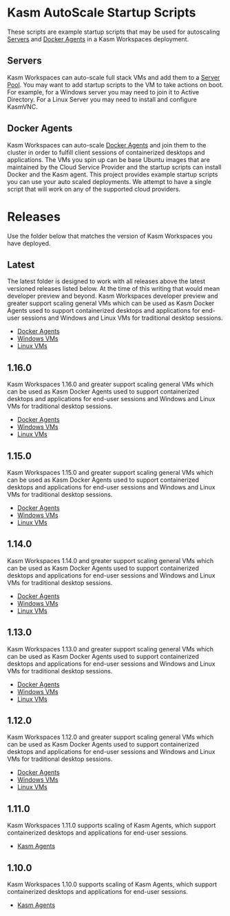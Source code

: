 # Kasm AutoScale Startup Scripts
These scripts are example startup scripts that may be used for autoscaling [Servers](https://www.kasmweb.com/docs/latest/guide/compute/pools.html#autoscale-config-server-pool) and [Docker Agents](https://www.kasmweb.com/docs/latest/guide/compute/pools.html#autoscale-config-docker-agent-pool) in a Kasm Workspaces deployment.

## Servers
Kasm Workspaces can auto-scale full stack VMs and add them to a [Server Pool](https://www.kasmweb.com/docs/latest/guide/compute/pools.html#autoscale-config-server-pool). You may want to add startup scripts to the VM to take actions on boot. For example, for a Windows server you may need to join it to Active Directory. For a Linux Server you may need to install and configure KasmVNC.

## Docker Agents
Kasm Workspaces can auto-scale [Docker Agents](https://www.kasmweb.com/docs/latest/guide/compute/pools.html#autoscale-config-docker-agent-pool) and join them to the cluster in order to fulfill client sessions of containerized desktops and applications. The VMs you spin up can be base Ubuntu images that are maintained by the Cloud Service Provider and the startup scripts can install Docker and the Kasm agent. This project provides example startup scripts you can use your auto scaled deployments. We attempt to have a single script that will work on any of the supported cloud providers.

# Releases
Use the folder below that matches the version of Kasm Workspaces you have deployed.

## Latest
The latest folder is designed to work with all releases above the latest versioned releases listed below. At the time of this writing that would mean developer preview and beyond. Kasm Workspaces developer preview and greater support scaling general VMs which can be used as Kasm Docker Agents used to support containerized desktops and applications for end-user sessions and Windows and Linux VMs for traditional desktop sessions. 

- [Docker Agents](./latest/docker_agents/README.md)
- [Windows VMs](./latest/windows_vms/README.md)
- [Linux VMs](./latest/linux_vms/README.md)

## 1.16.0
Kasm Workspaces 1.16.0 and greater support scaling general VMs which can be used as Kasm Docker Agents used to support containerized desktops and applications for end-user sessions and Windows and Linux VMs for traditional desktop sessions. 

- [Docker Agents](./1.16.0/docker_agents/README.md)
- [Windows VMs](./1.16.0/windows_vms/README.md)
- [Linux VMs](./1.16.0/linux_vms/README.md)

## 1.15.0
Kasm Workspaces 1.15.0 and greater support scaling general VMs which can be used as Kasm Docker Agents used to support containerized desktops and applications for end-user sessions and Windows and Linux VMs for traditional desktop sessions. 

- [Docker Agents](./1.15.0/docker_agents/README.md)
- [Windows VMs](./1.15.0/windows_vms/README.md)
- [Linux VMs](./1.15.0/linux_vms/README.md)

## 1.14.0
Kasm Workspaces 1.14.0 and greater support scaling general VMs which can be used as Kasm Docker Agents used to support containerized desktops and applications for end-user sessions and Windows and Linux VMs for traditional desktop sessions. 

- [Docker Agents](./1.14.0/docker_agents/README.md)
- [Windows VMs](./1.14.0/windows_vms/README.md)
- [Linux VMs](./1.14.0/linux_vms/README.md)

## 1.13.0
Kasm Workspaces 1.13.0 and greater support scaling general VMs which can be used as Kasm Docker Agents used to support containerized desktops and applications for end-user sessions and Windows and Linux VMs for traditional desktop sessions. 

- [Docker Agents](./1.13.0/docker_agents/README.md)
- [Windows VMs](./1.13.0/windows_vms/README.md)
- [Linux VMs](./1.13.0/linux_vms/README.md)

## 1.12.0
Kasm Workspaces 1.12.0 and greater support scaling general VMs which can be used as Kasm Docker Agents used to support containerized desktops and applications for end-user sessions and Windows and Linux VMs for traditional desktop sessions. 

- [Docker Agents](./1.12.0/docker_agents/README.md)
- [Windows VMs](./1.12.0/windows_vms/README.md)
- [Linux VMs](./1.12.0/linux_vms/README.md)

## 1.11.0
Kasm Workspaces 1.11.0 supports scaling of Kasm Agents, which support containerized desktops and applications for end-user sessions.

- [Kasm Agents](1.11.0/README.md)

## 1.10.0
Kasm Workspaces 1.10.0 supports scaling of Kasm Agents, which support containerized desktops and applications for end-user sessions.

- [Kasm Agents](1.10.0/README.md)
